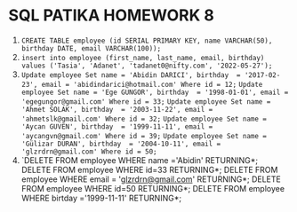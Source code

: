 # SQL PATIKA HOMEWORK 8
1. `CREATE TABLE employee (id SERIAL PRIMARY KEY, name VARCHAR(50), birthday DATE, email VARCHAR(100));`
2. `insert into employee (first_name, last_name, email, birthday) values ('Tasia', 'Adanet', 'tadanet0@nifty.com', '2022-05-27');`
3. `Update employee Set name = 'Abidin DARICI', birthday  = '2017-02-23', email = 'abidindarici@hotmail.com' Where id = 12;`
   `Update employee Set name = 'Ege GUNGOR', birthday  = '1998-01-01', email = 'egegungor@gmail.com' Where id = 33;`
   `Update employee Set name = 'Ahmet SOLAK', birthday  = '2003-11-22', email = 'ahmetslk@gmail.com' Where id = 32;`
   `Update employee Set name = 'Aycan GUVEN', birthday  = '1999-11-11', email = 'aycangvn@gmail.com' Where id = 39;`
   `Update employee Set name = 'Gülizar DURAN', birthday  = '2004-10-11', email = 'glzrdrn@gmail.com' Where id = 50;`
4. `DELETE FROM employee WHERE name ='Abidin' RETURNING*;
    DELETE FROM employee WHERE id=33 RETURNING*;
    DELETE FROM employee WHERE email = 'glzrdrn@gmail.com' RETURNING*;
    DELETE FROM employee WHERE id=50 RETURNING*;
    DELETE FROM employee WHERE birtday ='1999-11-11' RETURNING*;
